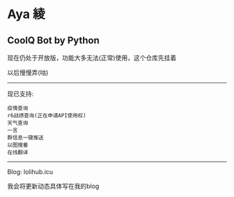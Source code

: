 # Aya 綾

 CoolQ Bot by Python
---

现在仍处于开放版，功能大多无法(正常)使用，这个仓库先挂着

以后慢慢弄(咕)

---

现已支持:

    疫情查询
    r6战绩查询(正在申请API使用权)
    天气查询
    一言
    群信息一键推送
    以图搜番
    在线翻译
---

Blog: lolihub.icu

我会将更新动态具体写在我的blog
